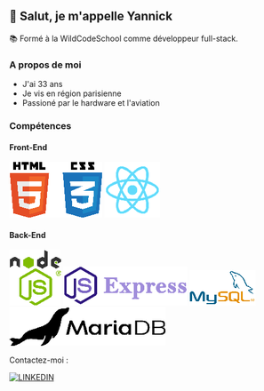<h2>👋 Salut, je m'appelle Yannick</h2>

📚 Formé à la WildCodeSchool comme développeur full-stack.

<h3>A propos de moi</h3>

- J'ai 33 ans
- Je vis en région parisienne
- Passioné par le hardware et l'aviation

<h3> Compétences </h3>
<h4> Front-End </h4>

![HTML](./images/html_css_2.png)
![React](./images/react_2.png)

<h4> Back-End </h4>

![NODEJS](./images/node_2.png)
![Express](./images/express_2.png)
![MYSQL](./images/mysql_2.png)
![MariaDB](./images/mariadb.png)

Contactez-moi :

[![LINKEDIN](https://camo.githubusercontent.com/8bb7c1de40aadb0d8eede2add7716932344b30235088d239831fe0e884de8f82/68747470733a2f2f696d672e736869656c64732e696f2f62616467652f6c696e6b6564696e2532302d2532333030373742352e7376673f267374796c653d666f722d7468652d6261646765266c6f676f3d6c696e6b6564696e266c6f676f436f6c6f723d7768697465)](https://www.linkedin.com/in/yannick-cousin/)

<!--
**yannick-cousin/yannick-cousin** is a ✨ _special_ ✨ repository because its `README.md` (this file) appears on your GitHub profile.

Here are some ideas to get you started:

- 🔭 I’m currently working on ...
- 🌱 I’m currently learning ...
- 👯 I’m looking to collaborate on ...
- 🤔 I’m looking for help with ...
- 💬 Ask me about ...
- 📫 How to reach me: ...
- 😄 Pronouns: ...
- ⚡ Fun fact: ...
-->
